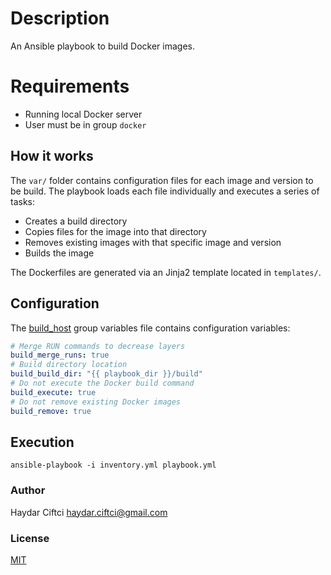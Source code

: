 # Description
An Ansible playbook to build Docker images.

# Requirements
* Running local Docker server
* User must be in group `docker`

## How it works
The `var/` folder contains configuration files for each image and version to be build.
The playbook loads each file individually and executes a series of tasks:

* Creates a build directory
* Copies files for the image into that directory
* Removes existing images with that specific image and version
* Builds the image

The Dockerfiles are generated via an Jinja2 template located in `templates/`.

## Configuration
The [build_host](group_vars/build_host.yml) group variables file contains configuration variables:
```yaml
# Merge RUN commands to decrease layers
build_merge_runs: true
# Build directory location
build_build_dir: "{{ playbook_dir }}/build"
# Do not execute the Docker build command
build_execute: true
# Do not remove existing Docker images
build_remove: true
```
## Execution
```
ansible-playbook -i inventory.yml playbook.yml
```
### Author
Haydar Ciftci <haydar.ciftci@gmail.com>

### License
[MIT](LICENSE)
